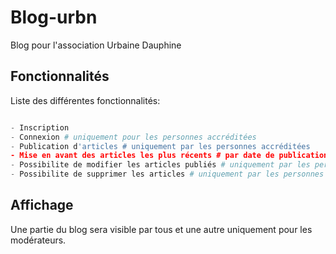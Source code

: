 # Blog-urbn

Blog pour l'association Urbaine Dauphine

## Fonctionnalités

Liste des différentes fonctionnalités:

```python

- Inscription  
- Connexion # uniquement pour les personnes accréditées
- Publication d'articles # uniquement par les personnes accréditées
- Mise en avant des articles les plus récents # par date de publication
- Possibilite de modifier les articles publiés # uniquement par les personnes accréditées
- Possibilite de supprimer les articles # uniquement par les personnes accréditées

```

## Affichage

Une partie du blog sera visible par tous et une autre uniquement pour les modérateurs.

